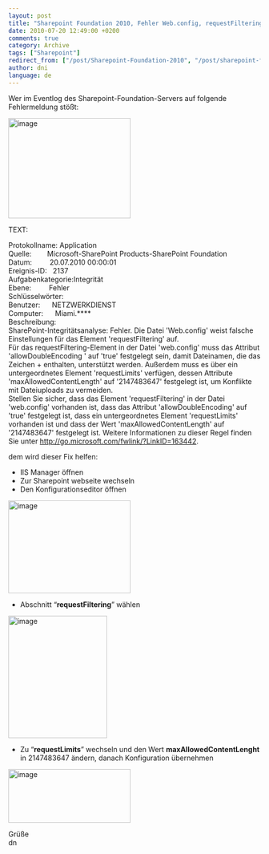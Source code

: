 ```yaml
---
layout: post
title: "Sharepoint Foundation 2010, Fehler Web.config, requestFiltering"
date: 2010-07-20 12:49:00 +0200
comments: true
category: Archive
tags: ["Sharepoint"]
redirect_from: ["/post/Sharepoint-Foundation-2010", "/post/sharepoint-foundation-2010"]
author: dni
language: de
---
```

<!-- more -->
<p>Wer im Eventlog des Sharepoint-Foundation-Servers auf folgende Fehlermeldung st&ouml;&szlig;t:</p>
<p><a href="/assets/archive/image_188.png" target="_blank"><img style="border-right-width: 0px; display: inline; border-top-width: 0px; border-bottom-width: 0px; border-left-width: 0px" title="image" src="/assets/archive/image_thumb_186.png" border="0" alt="image" width="244" height="200" /></a></p>
<p>TEXT:</p>
<p>Protokollname: Application <br />Quelle:&nbsp;&nbsp;&nbsp;&nbsp;&nbsp;&nbsp;&nbsp; Microsoft-SharePoint Products-SharePoint Foundation <br />Datum:&nbsp;&nbsp;&nbsp;&nbsp;&nbsp;&nbsp;&nbsp;&nbsp; 20.07.2010 00:00:01 <br />Ereignis-ID:&nbsp;&nbsp; 2137 <br />Aufgabenkategorie:Integrit&auml;t <br />Ebene:&nbsp;&nbsp;&nbsp;&nbsp;&nbsp;&nbsp;&nbsp;&nbsp; Fehler <br />Schl&uuml;sselw&ouml;rter: <br />Benutzer:&nbsp;&nbsp;&nbsp;&nbsp;&nbsp; NETZWERKDIENST <br />Computer:&nbsp;&nbsp;&nbsp;&nbsp;&nbsp; Miami.**** <br />Beschreibung: <br />SharePoint-Integrit&auml;tsanalyse: Fehler. Die Datei 'Web.config' weist falsche Einstellungen f&uuml;r das Element 'requestFiltering' auf. <br />F&uuml;r das requestFiltering-Element in der Datei 'web.config' muss das Attribut 'allowDoubleEncoding ' auf 'true' festgelegt sein, damit Dateinamen, die das Zeichen + enthalten, unterst&uuml;tzt werden. Au&szlig;erdem muss es &uuml;ber ein untergeordnetes Element 'requestLimits' verf&uuml;gen, dessen Attribute 'maxAllowedContentLength' auf '2147483647' festgelegt ist, um Konflikte mit Dateiuploads zu vermeiden. <br />Stellen Sie sicher, dass das Element 'requestFiltering' in der Datei 'web.config' vorhanden ist, dass das Attribut 'allowDoubleEncoding' auf 'true' festgelegt ist, dass ein untergeordnetes Element 'requestLimits' vorhanden ist und dass der Wert 'maxAllowedContentLength' auf '2147483647' festgelegt ist. Weitere Informationen zu dieser Regel finden Sie unter <a href="http://go.microsoft.com/fwlink/?LinkID=163442">http://go.microsoft.com/fwlink/?LinkID=163442</a>.</p>
<p>dem wird dieser Fix helfen:</p>
<ul>
<li>IIS Manager &ouml;ffnen </li>
<li>Zur Sharepoint webseite wechseln </li>
<li>Den Konfigurationseditor &ouml;ffnen </li>
</ul>
<p><a href="/assets/archive/image_189.png" target="_blank"><img style="border-right-width: 0px; display: inline; border-top-width: 0px; border-bottom-width: 0px; border-left-width: 0px" title="image" src="/assets/archive/image_thumb_187.png" border="0" alt="image" width="244" height="185" /></a></p>
<ul>
<li>Abschnitt &ldquo;<strong>requestFiltering</strong>&rdquo; w&auml;hlen </li>
</ul>
<p><a href="/assets/archive/image_192.png" target="_blank"><img style="border-right-width: 0px; display: inline; border-top-width: 0px; border-bottom-width: 0px; border-left-width: 0px" title="image" src="/assets/archive/image_thumb_190.png" border="0" alt="image" width="197" height="244" /></a></p>
<ul>
<li>Zu &ldquo;<strong>requestLimits</strong>&rdquo; wechseln und den Wert <strong>maxAllowedContentLenght</strong> in 2147483647 &auml;ndern, danach Konfiguration &uuml;bernehmen </li>
</ul>
<p><a href="/assets/archive/image_193.png" target="_blank"><img style="border-right-width: 0px; display: inline; border-top-width: 0px; border-bottom-width: 0px; border-left-width: 0px" title="image" src="/assets/archive/image_thumb_191.png" border="0" alt="image" width="244" height="107" /></a></p>
<p>Gr&uuml;&szlig;e <br />dn</p>

